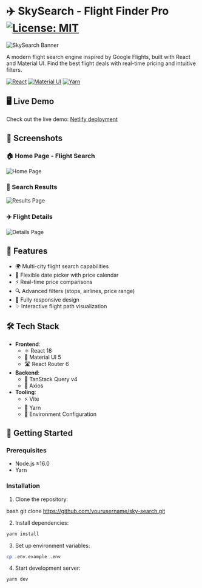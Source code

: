 # ✈️ SkySearch - Flight Finder Pro [![License: MIT](https://img.shields.io/badge/License-MIT-yellow.svg)](https://opensource.org/licenses/MIT)

![SkySearch Banner](./screenshots/banner.png)

A modern flight search engine inspired by Google Flights, built with React and Material UI. Find the best flight deals with real-time pricing and intuitive filters.

[![React](https://img.shields.io/badge/React-18.2-blue)](https://reactjs.org/)
[![Material UI](https://img.shields.io/badge/Material%20UI-5.14-blueviolet)](https://mui.com/)
[![Yarn](https://img.shields.io/badge/Yarn-1.22-2C8EBB)](https://yarnpkg.com/)

## 🖥️ Live Demo

Check out the live demo: [Netlify deployment](https://air-scraper.netlify.app)

## 📸 Screenshots

### 🏠 Home Page - Flight Search

![Home Page](./screenshots/homepage.png)

### 🔎 Search Results

![Results Page](./screenshots/results.png)

### ✈️ Flight Details

![Details Page](./screenshots/details.png)

## 🚀 Features

- 🌍 Multi-city flight search capabilities
- 📅 Flexible date picker with price calendar
- ⚡ Real-time price comparisons
- 🔍 Advanced filters (stops, airlines, price range)
- 📱 Fully responsive design
- ✨ Interactive flight path visualization

## 🛠️ Tech Stack

- **Frontend**:
  - ⚛️ React 18
  - 🎨 Material UI 5
  - 🛣️ React Router 6
- **Backend**:
  - 🔄 TanStack Query v4
  - 📡 Axios
- **Tooling**:
  - ⚡ Vite
  - 🧶 Yarn
  - 🔑 Environment Configuration

## 🚨 Getting Started

### Prerequisites

- Node.js ≥16.0
- Yarn

### Installation

1. Clone the repository:

bash
git clone https://github.com/yourusername/sky-search.git

2. Install dependencies:

```bash
yarn install
```

3. Set up environment variables:

```bash
cp .env.example .env
```

4. Start development server:

```bash
yarn dev
```
